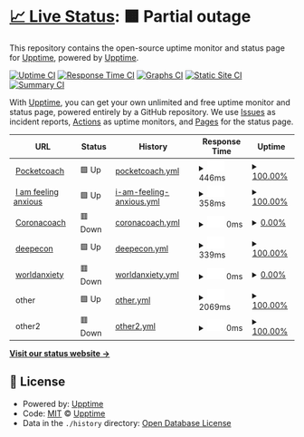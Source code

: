 # [📈 Live Status](https://upptime.github.io/upptime): <!--live status--> **🟧 Partial outage**

This repository contains the open-source uptime monitor and status page for [Upptime](https://upptime.js.org), powered by [Upptime](https://github.com/upptime/upptime).

[![Uptime CI](https://github.com/koj-co/upptime/workflows/Uptime%20CI/badge.svg)](https://github.com/koj-co/upptime/actions?query=workflow%3A%22Uptime+CI%22)
[![Response Time CI](https://github.com/koj-co/upptime/workflows/Response%20Time%20CI/badge.svg)](https://github.com/koj-co/upptime/actions?query=workflow%3A%22Response+Time+CI%22)
[![Graphs CI](https://github.com/koj-co/upptime/workflows/Graphs%20CI/badge.svg)](https://github.com/koj-co/upptime/actions?query=workflow%3A%22Graphs+CI%22)
[![Static Site CI](https://github.com/koj-co/upptime/workflows/Static%20Site%20CI/badge.svg)](https://github.com/koj-co/upptime/actions?query=workflow%3A%22Static+Site+CI%22)
[![Summary CI](https://github.com/koj-co/upptime/workflows/Summary%20CI/badge.svg)](https://github.com/koj-co/upptime/actions?query=workflow%3A%22Summary+CI%22)

With [Upptime](https://upptime.js.org), you can get your own unlimited and free uptime monitor and status page, powered entirely by a GitHub repository. We use [Issues](https://github.com/upptime/upptime/issues) as incident reports, [Actions](https://github.com/upptime/upptime/actions) as uptime monitors, and [Pages](https://upptime.github.io/upptime) for the status page.

<!--start: status pages-->
<!-- This summary is generated by Upptime (https://github.com/upptime/upptime) -->
<!-- Do not edit this manually, your changes will be overwritten -->
<!-- prettier-ignore -->
| URL | Status | History | Response Time | Uptime |
| --- | ------ | ------- | ------------- | ------ |
| <img alt="" src="https://favicons.githubusercontent.com/www.pocketcoach.co" height="13"> [Pocketcoach](https://www.pocketcoach.co) | 🟩 Up | [pocketcoach.yml](https://github.com/superphil0/upptime1/commits/HEAD/history/pocketcoach.yml) | <details><summary><img alt="Response time graph" src="./graphs/pocketcoach/response-time-week.png" height="20"> 446ms</summary><br><a href="https://upptime.github.io/upptime/history/pocketcoach"><img alt="Response time 373" src="https://img.shields.io/endpoint?url=https%3A%2F%2Fraw.githubusercontent.com%2Fsuperphil0%2Fupptime1%2FHEAD%2Fapi%2Fpocketcoach%2Fresponse-time.json"></a><br><a href="https://upptime.github.io/upptime/history/pocketcoach"><img alt="24-hour response time 567" src="https://img.shields.io/endpoint?url=https%3A%2F%2Fraw.githubusercontent.com%2Fsuperphil0%2Fupptime1%2FHEAD%2Fapi%2Fpocketcoach%2Fresponse-time-day.json"></a><br><a href="https://upptime.github.io/upptime/history/pocketcoach"><img alt="7-day response time 446" src="https://img.shields.io/endpoint?url=https%3A%2F%2Fraw.githubusercontent.com%2Fsuperphil0%2Fupptime1%2FHEAD%2Fapi%2Fpocketcoach%2Fresponse-time-week.json"></a><br><a href="https://upptime.github.io/upptime/history/pocketcoach"><img alt="30-day response time 479" src="https://img.shields.io/endpoint?url=https%3A%2F%2Fraw.githubusercontent.com%2Fsuperphil0%2Fupptime1%2FHEAD%2Fapi%2Fpocketcoach%2Fresponse-time-month.json"></a><br><a href="https://upptime.github.io/upptime/history/pocketcoach"><img alt="1-year response time 366" src="https://img.shields.io/endpoint?url=https%3A%2F%2Fraw.githubusercontent.com%2Fsuperphil0%2Fupptime1%2FHEAD%2Fapi%2Fpocketcoach%2Fresponse-time-year.json"></a></details> | <details><summary><a href="https://upptime.github.io/upptime/history/pocketcoach">100.00%</a></summary><a href="https://upptime.github.io/upptime/history/pocketcoach"><img alt="All-time uptime 99.99%" src="https://img.shields.io/endpoint?url=https%3A%2F%2Fraw.githubusercontent.com%2Fsuperphil0%2Fupptime1%2FHEAD%2Fapi%2Fpocketcoach%2Fuptime.json"></a><br><a href="https://upptime.github.io/upptime/history/pocketcoach"><img alt="24-hour uptime 100.00%" src="https://img.shields.io/endpoint?url=https%3A%2F%2Fraw.githubusercontent.com%2Fsuperphil0%2Fupptime1%2FHEAD%2Fapi%2Fpocketcoach%2Fuptime-day.json"></a><br><a href="https://upptime.github.io/upptime/history/pocketcoach"><img alt="7-day uptime 100.00%" src="https://img.shields.io/endpoint?url=https%3A%2F%2Fraw.githubusercontent.com%2Fsuperphil0%2Fupptime1%2FHEAD%2Fapi%2Fpocketcoach%2Fuptime-week.json"></a><br><a href="https://upptime.github.io/upptime/history/pocketcoach"><img alt="30-day uptime 100.00%" src="https://img.shields.io/endpoint?url=https%3A%2F%2Fraw.githubusercontent.com%2Fsuperphil0%2Fupptime1%2FHEAD%2Fapi%2Fpocketcoach%2Fuptime-month.json"></a><br><a href="https://upptime.github.io/upptime/history/pocketcoach"><img alt="1-year uptime 99.99%" src="https://img.shields.io/endpoint?url=https%3A%2F%2Fraw.githubusercontent.com%2Fsuperphil0%2Fupptime1%2FHEAD%2Fapi%2Fpocketcoach%2Fuptime-year.json"></a></details>
| <img alt="" src="https://favicons.githubusercontent.com/iamfeelinganxious.com" height="13"> [I am feeling anxious](https://iamfeelinganxious.com/) | 🟩 Up | [i-am-feeling-anxious.yml](https://github.com/superphil0/upptime1/commits/HEAD/history/i-am-feeling-anxious.yml) | <details><summary><img alt="Response time graph" src="./graphs/i-am-feeling-anxious/response-time-week.png" height="20"> 358ms</summary><br><a href="https://upptime.github.io/upptime/history/i-am-feeling-anxious"><img alt="Response time 135" src="https://img.shields.io/endpoint?url=https%3A%2F%2Fraw.githubusercontent.com%2Fsuperphil0%2Fupptime1%2FHEAD%2Fapi%2Fi-am-feeling-anxious%2Fresponse-time.json"></a><br><a href="https://upptime.github.io/upptime/history/i-am-feeling-anxious"><img alt="24-hour response time 132" src="https://img.shields.io/endpoint?url=https%3A%2F%2Fraw.githubusercontent.com%2Fsuperphil0%2Fupptime1%2FHEAD%2Fapi%2Fi-am-feeling-anxious%2Fresponse-time-day.json"></a><br><a href="https://upptime.github.io/upptime/history/i-am-feeling-anxious"><img alt="7-day response time 358" src="https://img.shields.io/endpoint?url=https%3A%2F%2Fraw.githubusercontent.com%2Fsuperphil0%2Fupptime1%2FHEAD%2Fapi%2Fi-am-feeling-anxious%2Fresponse-time-week.json"></a><br><a href="https://upptime.github.io/upptime/history/i-am-feeling-anxious"><img alt="30-day response time 165" src="https://img.shields.io/endpoint?url=https%3A%2F%2Fraw.githubusercontent.com%2Fsuperphil0%2Fupptime1%2FHEAD%2Fapi%2Fi-am-feeling-anxious%2Fresponse-time-month.json"></a><br><a href="https://upptime.github.io/upptime/history/i-am-feeling-anxious"><img alt="1-year response time 128" src="https://img.shields.io/endpoint?url=https%3A%2F%2Fraw.githubusercontent.com%2Fsuperphil0%2Fupptime1%2FHEAD%2Fapi%2Fi-am-feeling-anxious%2Fresponse-time-year.json"></a></details> | <details><summary><a href="https://upptime.github.io/upptime/history/i-am-feeling-anxious">100.00%</a></summary><a href="https://upptime.github.io/upptime/history/i-am-feeling-anxious"><img alt="All-time uptime 100.00%" src="https://img.shields.io/endpoint?url=https%3A%2F%2Fraw.githubusercontent.com%2Fsuperphil0%2Fupptime1%2FHEAD%2Fapi%2Fi-am-feeling-anxious%2Fuptime.json"></a><br><a href="https://upptime.github.io/upptime/history/i-am-feeling-anxious"><img alt="24-hour uptime 100.00%" src="https://img.shields.io/endpoint?url=https%3A%2F%2Fraw.githubusercontent.com%2Fsuperphil0%2Fupptime1%2FHEAD%2Fapi%2Fi-am-feeling-anxious%2Fuptime-day.json"></a><br><a href="https://upptime.github.io/upptime/history/i-am-feeling-anxious"><img alt="7-day uptime 100.00%" src="https://img.shields.io/endpoint?url=https%3A%2F%2Fraw.githubusercontent.com%2Fsuperphil0%2Fupptime1%2FHEAD%2Fapi%2Fi-am-feeling-anxious%2Fuptime-week.json"></a><br><a href="https://upptime.github.io/upptime/history/i-am-feeling-anxious"><img alt="30-day uptime 100.00%" src="https://img.shields.io/endpoint?url=https%3A%2F%2Fraw.githubusercontent.com%2Fsuperphil0%2Fupptime1%2FHEAD%2Fapi%2Fi-am-feeling-anxious%2Fuptime-month.json"></a><br><a href="https://upptime.github.io/upptime/history/i-am-feeling-anxious"><img alt="1-year uptime 100.00%" src="https://img.shields.io/endpoint?url=https%3A%2F%2Fraw.githubusercontent.com%2Fsuperphil0%2Fupptime1%2FHEAD%2Fapi%2Fi-am-feeling-anxious%2Fuptime-year.json"></a></details>
| <img alt="" src="https://favicons.githubusercontent.com/coronacoa.ch" height="13"> [Coronacoach](https://coronacoa.ch/) | 🟥 Down | [coronacoach.yml](https://github.com/superphil0/upptime1/commits/HEAD/history/coronacoach.yml) | <details><summary><img alt="Response time graph" src="./graphs/coronacoach/response-time-week.png" height="20"> 0ms</summary><br><a href="https://upptime.github.io/upptime/history/coronacoach"><img alt="Response time 170" src="https://img.shields.io/endpoint?url=https%3A%2F%2Fraw.githubusercontent.com%2Fsuperphil0%2Fupptime1%2FHEAD%2Fapi%2Fcoronacoach%2Fresponse-time.json"></a><br><a href="https://upptime.github.io/upptime/history/coronacoach"><img alt="24-hour response time 0" src="https://img.shields.io/endpoint?url=https%3A%2F%2Fraw.githubusercontent.com%2Fsuperphil0%2Fupptime1%2FHEAD%2Fapi%2Fcoronacoach%2Fresponse-time-day.json"></a><br><a href="https://upptime.github.io/upptime/history/coronacoach"><img alt="7-day response time 0" src="https://img.shields.io/endpoint?url=https%3A%2F%2Fraw.githubusercontent.com%2Fsuperphil0%2Fupptime1%2FHEAD%2Fapi%2Fcoronacoach%2Fresponse-time-week.json"></a><br><a href="https://upptime.github.io/upptime/history/coronacoach"><img alt="30-day response time 454" src="https://img.shields.io/endpoint?url=https%3A%2F%2Fraw.githubusercontent.com%2Fsuperphil0%2Fupptime1%2FHEAD%2Fapi%2Fcoronacoach%2Fresponse-time-month.json"></a><br><a href="https://upptime.github.io/upptime/history/coronacoach"><img alt="1-year response time 154" src="https://img.shields.io/endpoint?url=https%3A%2F%2Fraw.githubusercontent.com%2Fsuperphil0%2Fupptime1%2FHEAD%2Fapi%2Fcoronacoach%2Fresponse-time-year.json"></a></details> | <details><summary><a href="https://upptime.github.io/upptime/history/coronacoach">0.00%</a></summary><a href="https://upptime.github.io/upptime/history/coronacoach"><img alt="All-time uptime 93.58%" src="https://img.shields.io/endpoint?url=https%3A%2F%2Fraw.githubusercontent.com%2Fsuperphil0%2Fupptime1%2FHEAD%2Fapi%2Fcoronacoach%2Fuptime.json"></a><br><a href="https://upptime.github.io/upptime/history/coronacoach"><img alt="24-hour uptime 0.00%" src="https://img.shields.io/endpoint?url=https%3A%2F%2Fraw.githubusercontent.com%2Fsuperphil0%2Fupptime1%2FHEAD%2Fapi%2Fcoronacoach%2Fuptime-day.json"></a><br><a href="https://upptime.github.io/upptime/history/coronacoach"><img alt="7-day uptime 0.00%" src="https://img.shields.io/endpoint?url=https%3A%2F%2Fraw.githubusercontent.com%2Fsuperphil0%2Fupptime1%2FHEAD%2Fapi%2Fcoronacoach%2Fuptime-week.json"></a><br><a href="https://upptime.github.io/upptime/history/coronacoach"><img alt="30-day uptime 3.38%" src="https://img.shields.io/endpoint?url=https%3A%2F%2Fraw.githubusercontent.com%2Fsuperphil0%2Fupptime1%2FHEAD%2Fapi%2Fcoronacoach%2Fuptime-month.json"></a><br><a href="https://upptime.github.io/upptime/history/coronacoach"><img alt="1-year uptime 91.95%" src="https://img.shields.io/endpoint?url=https%3A%2F%2Fraw.githubusercontent.com%2Fsuperphil0%2Fupptime1%2FHEAD%2Fapi%2Fcoronacoach%2Fuptime-year.json"></a></details>
| <img alt="" src="https://favicons.githubusercontent.com/www.deepecon.com" height="13"> [deepecon](https://www.deepecon.com/) | 🟩 Up | [deepecon.yml](https://github.com/superphil0/upptime1/commits/HEAD/history/deepecon.yml) | <details><summary><img alt="Response time graph" src="./graphs/deepecon/response-time-week.png" height="20"> 339ms</summary><br><a href="https://upptime.github.io/upptime/history/deepecon"><img alt="Response time 678" src="https://img.shields.io/endpoint?url=https%3A%2F%2Fraw.githubusercontent.com%2Fsuperphil0%2Fupptime1%2FHEAD%2Fapi%2Fdeepecon%2Fresponse-time.json"></a><br><a href="https://upptime.github.io/upptime/history/deepecon"><img alt="24-hour response time 414" src="https://img.shields.io/endpoint?url=https%3A%2F%2Fraw.githubusercontent.com%2Fsuperphil0%2Fupptime1%2FHEAD%2Fapi%2Fdeepecon%2Fresponse-time-day.json"></a><br><a href="https://upptime.github.io/upptime/history/deepecon"><img alt="7-day response time 339" src="https://img.shields.io/endpoint?url=https%3A%2F%2Fraw.githubusercontent.com%2Fsuperphil0%2Fupptime1%2FHEAD%2Fapi%2Fdeepecon%2Fresponse-time-week.json"></a><br><a href="https://upptime.github.io/upptime/history/deepecon"><img alt="30-day response time 343" src="https://img.shields.io/endpoint?url=https%3A%2F%2Fraw.githubusercontent.com%2Fsuperphil0%2Fupptime1%2FHEAD%2Fapi%2Fdeepecon%2Fresponse-time-month.json"></a><br><a href="https://upptime.github.io/upptime/history/deepecon"><img alt="1-year response time 667" src="https://img.shields.io/endpoint?url=https%3A%2F%2Fraw.githubusercontent.com%2Fsuperphil0%2Fupptime1%2FHEAD%2Fapi%2Fdeepecon%2Fresponse-time-year.json"></a></details> | <details><summary><a href="https://upptime.github.io/upptime/history/deepecon">100.00%</a></summary><a href="https://upptime.github.io/upptime/history/deepecon"><img alt="All-time uptime 99.95%" src="https://img.shields.io/endpoint?url=https%3A%2F%2Fraw.githubusercontent.com%2Fsuperphil0%2Fupptime1%2FHEAD%2Fapi%2Fdeepecon%2Fuptime.json"></a><br><a href="https://upptime.github.io/upptime/history/deepecon"><img alt="24-hour uptime 100.00%" src="https://img.shields.io/endpoint?url=https%3A%2F%2Fraw.githubusercontent.com%2Fsuperphil0%2Fupptime1%2FHEAD%2Fapi%2Fdeepecon%2Fuptime-day.json"></a><br><a href="https://upptime.github.io/upptime/history/deepecon"><img alt="7-day uptime 100.00%" src="https://img.shields.io/endpoint?url=https%3A%2F%2Fraw.githubusercontent.com%2Fsuperphil0%2Fupptime1%2FHEAD%2Fapi%2Fdeepecon%2Fuptime-week.json"></a><br><a href="https://upptime.github.io/upptime/history/deepecon"><img alt="30-day uptime 100.00%" src="https://img.shields.io/endpoint?url=https%3A%2F%2Fraw.githubusercontent.com%2Fsuperphil0%2Fupptime1%2FHEAD%2Fapi%2Fdeepecon%2Fuptime-month.json"></a><br><a href="https://upptime.github.io/upptime/history/deepecon"><img alt="1-year uptime 99.95%" src="https://img.shields.io/endpoint?url=https%3A%2F%2Fraw.githubusercontent.com%2Fsuperphil0%2Fupptime1%2FHEAD%2Fapi%2Fdeepecon%2Fuptime-year.json"></a></details>
| <img alt="" src="https://favicons.githubusercontent.com/worldanxietymap.com" height="13"> [worldanxiety](https://worldanxietymap.com/) | 🟥 Down | [worldanxiety.yml](https://github.com/superphil0/upptime1/commits/HEAD/history/worldanxiety.yml) | <details><summary><img alt="Response time graph" src="./graphs/worldanxiety/response-time-week.png" height="20"> 0ms</summary><br><a href="https://upptime.github.io/upptime/history/worldanxiety"><img alt="Response time 168" src="https://img.shields.io/endpoint?url=https%3A%2F%2Fraw.githubusercontent.com%2Fsuperphil0%2Fupptime1%2FHEAD%2Fapi%2Fworldanxiety%2Fresponse-time.json"></a><br><a href="https://upptime.github.io/upptime/history/worldanxiety"><img alt="24-hour response time 0" src="https://img.shields.io/endpoint?url=https%3A%2F%2Fraw.githubusercontent.com%2Fsuperphil0%2Fupptime1%2FHEAD%2Fapi%2Fworldanxiety%2Fresponse-time-day.json"></a><br><a href="https://upptime.github.io/upptime/history/worldanxiety"><img alt="7-day response time 0" src="https://img.shields.io/endpoint?url=https%3A%2F%2Fraw.githubusercontent.com%2Fsuperphil0%2Fupptime1%2FHEAD%2Fapi%2Fworldanxiety%2Fresponse-time-week.json"></a><br><a href="https://upptime.github.io/upptime/history/worldanxiety"><img alt="30-day response time 372" src="https://img.shields.io/endpoint?url=https%3A%2F%2Fraw.githubusercontent.com%2Fsuperphil0%2Fupptime1%2FHEAD%2Fapi%2Fworldanxiety%2Fresponse-time-month.json"></a><br><a href="https://upptime.github.io/upptime/history/worldanxiety"><img alt="1-year response time 106" src="https://img.shields.io/endpoint?url=https%3A%2F%2Fraw.githubusercontent.com%2Fsuperphil0%2Fupptime1%2FHEAD%2Fapi%2Fworldanxiety%2Fresponse-time-year.json"></a></details> | <details><summary><a href="https://upptime.github.io/upptime/history/worldanxiety">0.00%</a></summary><a href="https://upptime.github.io/upptime/history/worldanxiety"><img alt="All-time uptime 50.05%" src="https://img.shields.io/endpoint?url=https%3A%2F%2Fraw.githubusercontent.com%2Fsuperphil0%2Fupptime1%2FHEAD%2Fapi%2Fworldanxiety%2Fuptime.json"></a><br><a href="https://upptime.github.io/upptime/history/worldanxiety"><img alt="24-hour uptime 0.00%" src="https://img.shields.io/endpoint?url=https%3A%2F%2Fraw.githubusercontent.com%2Fsuperphil0%2Fupptime1%2FHEAD%2Fapi%2Fworldanxiety%2Fuptime-day.json"></a><br><a href="https://upptime.github.io/upptime/history/worldanxiety"><img alt="7-day uptime 0.00%" src="https://img.shields.io/endpoint?url=https%3A%2F%2Fraw.githubusercontent.com%2Fsuperphil0%2Fupptime1%2FHEAD%2Fapi%2Fworldanxiety%2Fuptime-week.json"></a><br><a href="https://upptime.github.io/upptime/history/worldanxiety"><img alt="30-day uptime 0.04%" src="https://img.shields.io/endpoint?url=https%3A%2F%2Fraw.githubusercontent.com%2Fsuperphil0%2Fupptime1%2FHEAD%2Fapi%2Fworldanxiety%2Fuptime-month.json"></a><br><a href="https://upptime.github.io/upptime/history/worldanxiety"><img alt="1-year uptime 38.35%" src="https://img.shields.io/endpoint?url=https%3A%2F%2Fraw.githubusercontent.com%2Fsuperphil0%2Fupptime1%2FHEAD%2Fapi%2Fworldanxiety%2Fuptime-year.json"></a></details>
| <img alt="" src="https://favicons.githubusercontent.com/null" height="13"> other | 🟩 Up | [other.yml](https://github.com/superphil0/upptime1/commits/HEAD/history/other.yml) | <details><summary><img alt="Response time graph" src="./graphs/other/response-time-week.png" height="20"> 2069ms</summary><br><a href="https://upptime.github.io/upptime/history/other"><img alt="Response time 1175" src="https://img.shields.io/endpoint?url=https%3A%2F%2Fraw.githubusercontent.com%2Fsuperphil0%2Fupptime1%2FHEAD%2Fapi%2Fother%2Fresponse-time.json"></a><br><a href="https://upptime.github.io/upptime/history/other"><img alt="24-hour response time 2639" src="https://img.shields.io/endpoint?url=https%3A%2F%2Fraw.githubusercontent.com%2Fsuperphil0%2Fupptime1%2FHEAD%2Fapi%2Fother%2Fresponse-time-day.json"></a><br><a href="https://upptime.github.io/upptime/history/other"><img alt="7-day response time 2069" src="https://img.shields.io/endpoint?url=https%3A%2F%2Fraw.githubusercontent.com%2Fsuperphil0%2Fupptime1%2FHEAD%2Fapi%2Fother%2Fresponse-time-week.json"></a><br><a href="https://upptime.github.io/upptime/history/other"><img alt="30-day response time 1997" src="https://img.shields.io/endpoint?url=https%3A%2F%2Fraw.githubusercontent.com%2Fsuperphil0%2Fupptime1%2FHEAD%2Fapi%2Fother%2Fresponse-time-month.json"></a><br><a href="https://upptime.github.io/upptime/history/other"><img alt="1-year response time 1218" src="https://img.shields.io/endpoint?url=https%3A%2F%2Fraw.githubusercontent.com%2Fsuperphil0%2Fupptime1%2FHEAD%2Fapi%2Fother%2Fresponse-time-year.json"></a></details> | <details><summary><a href="https://upptime.github.io/upptime/history/other">100.00%</a></summary><a href="https://upptime.github.io/upptime/history/other"><img alt="All-time uptime 99.62%" src="https://img.shields.io/endpoint?url=https%3A%2F%2Fraw.githubusercontent.com%2Fsuperphil0%2Fupptime1%2FHEAD%2Fapi%2Fother%2Fuptime.json"></a><br><a href="https://upptime.github.io/upptime/history/other"><img alt="24-hour uptime 100.00%" src="https://img.shields.io/endpoint?url=https%3A%2F%2Fraw.githubusercontent.com%2Fsuperphil0%2Fupptime1%2FHEAD%2Fapi%2Fother%2Fuptime-day.json"></a><br><a href="https://upptime.github.io/upptime/history/other"><img alt="7-day uptime 100.00%" src="https://img.shields.io/endpoint?url=https%3A%2F%2Fraw.githubusercontent.com%2Fsuperphil0%2Fupptime1%2FHEAD%2Fapi%2Fother%2Fuptime-week.json"></a><br><a href="https://upptime.github.io/upptime/history/other"><img alt="30-day uptime 100.00%" src="https://img.shields.io/endpoint?url=https%3A%2F%2Fraw.githubusercontent.com%2Fsuperphil0%2Fupptime1%2FHEAD%2Fapi%2Fother%2Fuptime-month.json"></a><br><a href="https://upptime.github.io/upptime/history/other"><img alt="1-year uptime 99.55%" src="https://img.shields.io/endpoint?url=https%3A%2F%2Fraw.githubusercontent.com%2Fsuperphil0%2Fupptime1%2FHEAD%2Fapi%2Fother%2Fuptime-year.json"></a></details>
| <img alt="" src="https://favicons.githubusercontent.com/null" height="13"> other2 | 🟥 Down | [other2.yml](https://github.com/superphil0/upptime1/commits/HEAD/history/other2.yml) | <details><summary><img alt="Response time graph" src="./graphs/other2/response-time-week.png" height="20"> 0ms</summary><br><a href="https://upptime.github.io/upptime/history/other2"><img alt="Response time 0" src="https://img.shields.io/endpoint?url=https%3A%2F%2Fraw.githubusercontent.com%2Fsuperphil0%2Fupptime1%2FHEAD%2Fapi%2Fother2%2Fresponse-time.json"></a><br><a href="https://upptime.github.io/upptime/history/other2"><img alt="24-hour response time 0" src="https://img.shields.io/endpoint?url=https%3A%2F%2Fraw.githubusercontent.com%2Fsuperphil0%2Fupptime1%2FHEAD%2Fapi%2Fother2%2Fresponse-time-day.json"></a><br><a href="https://upptime.github.io/upptime/history/other2"><img alt="7-day response time 0" src="https://img.shields.io/endpoint?url=https%3A%2F%2Fraw.githubusercontent.com%2Fsuperphil0%2Fupptime1%2FHEAD%2Fapi%2Fother2%2Fresponse-time-week.json"></a><br><a href="https://upptime.github.io/upptime/history/other2"><img alt="30-day response time 0" src="https://img.shields.io/endpoint?url=https%3A%2F%2Fraw.githubusercontent.com%2Fsuperphil0%2Fupptime1%2FHEAD%2Fapi%2Fother2%2Fresponse-time-month.json"></a><br><a href="https://upptime.github.io/upptime/history/other2"><img alt="1-year response time 0" src="https://img.shields.io/endpoint?url=https%3A%2F%2Fraw.githubusercontent.com%2Fsuperphil0%2Fupptime1%2FHEAD%2Fapi%2Fother2%2Fresponse-time-year.json"></a></details> | <details><summary><a href="https://upptime.github.io/upptime/history/other2">100.00%</a></summary><a href="https://upptime.github.io/upptime/history/other2"><img alt="All-time uptime 100.00%" src="https://img.shields.io/endpoint?url=https%3A%2F%2Fraw.githubusercontent.com%2Fsuperphil0%2Fupptime1%2FHEAD%2Fapi%2Fother2%2Fuptime.json"></a><br><a href="https://upptime.github.io/upptime/history/other2"><img alt="24-hour uptime 100.00%" src="https://img.shields.io/endpoint?url=https%3A%2F%2Fraw.githubusercontent.com%2Fsuperphil0%2Fupptime1%2FHEAD%2Fapi%2Fother2%2Fuptime-day.json"></a><br><a href="https://upptime.github.io/upptime/history/other2"><img alt="7-day uptime 100.00%" src="https://img.shields.io/endpoint?url=https%3A%2F%2Fraw.githubusercontent.com%2Fsuperphil0%2Fupptime1%2FHEAD%2Fapi%2Fother2%2Fuptime-week.json"></a><br><a href="https://upptime.github.io/upptime/history/other2"><img alt="30-day uptime 100.00%" src="https://img.shields.io/endpoint?url=https%3A%2F%2Fraw.githubusercontent.com%2Fsuperphil0%2Fupptime1%2FHEAD%2Fapi%2Fother2%2Fuptime-month.json"></a><br><a href="https://upptime.github.io/upptime/history/other2"><img alt="1-year uptime 100.00%" src="https://img.shields.io/endpoint?url=https%3A%2F%2Fraw.githubusercontent.com%2Fsuperphil0%2Fupptime1%2FHEAD%2Fapi%2Fother2%2Fuptime-year.json"></a></details>

<!--end: status pages-->

[**Visit our status website →**](https://upptime.github.io/upptime)

## 📄 License

- Powered by: [Upptime](https://github.com/upptime/upptime)
- Code: [MIT](./LICENSE) © [Upptime](https://upptime.js.org)
- Data in the `./history` directory: [Open Database License](https://opendatacommons.org/licenses/odbl/1-0/)
